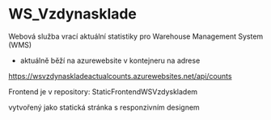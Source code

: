 # WS_Vzdynasklade
Webová služba vrací aktuální statistiky pro Warehouse Management System (WMS)
- aktuálně běží na azurewebsite v kontejneru na adrese

https://wsvzdynaskladeactualcounts.azurewebsites.net/api/counts

Frontend je v repository:
StaticFrontendWSVzdyskladem 

vytvořený jako statická stránka s responzivním designem
